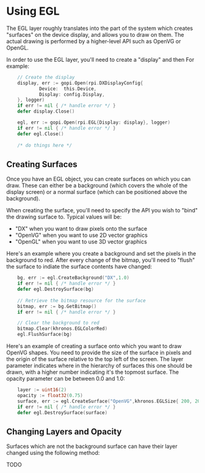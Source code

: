
# Using EGL

The EGL layer roughly translates into the part of the system which creates
"surfaces" on the device display, and allows you to draw on them. The actual
drawing is performed by a higher-level API such as OpenVG or OpenGL.

In order to use the EGL layer, you'll need to create a "display" and then
For example:

```go
	// Create the display
    display, err := gopi.Open(rpi.DXDisplayConfig{
			Device:  this.Device,
			Display: config.Display,
	}, logger)
	if err != nil { /* handle error */ }
	defer display.Close()

	egl, err := gopi.Open(rpi.EGL{Display: display}, logger)
	if err != nil { /* handle error */ }
	defer egl.Close()
	
	/* do things here */
```

## Creating Surfaces

Once you have an EGL object, you can create surfaces on which you can draw. These
can either be a background (which covers the whole of the display screen) or
a normal surface (which can be positioned above the background).

When creating the surface, you'll need to specify the API you wish to "bind"
the drawing surface to. Typical values will be:

  * "DX" when you want to draw pixels onto the surface
  * "OpenVG" when you want to use 2D vector graphics
  * "OpenGL" when you want to use 3D vector graphics
  
Here's an example where you create a background and set the pixels in the
background to red. After every change of the bitmap, you'll need to "flush" the
surface to indiate the surface contents have changed:

```go
	bg, err := egl.CreateBackground("DX",1.0)
	if err != nil { /* handle error */ }
	defer egl.DestroySurface(bg)
	
	// Retrieve the bitmap resource for the surface
	bitmap, err := bg.GetBitmap()
	if err != nil { /* handle error */ }

	// Clear the background to red
	bitmap.Clear(khronos.EGLColorRed)
	egl.FlushSurface(bg)
```

Here's an example of creating a surface onto which you want to draw OpenVG
shapes. You need to provide the size of the surface in pixels and the origin
of the surface relative to the top left of the screen. The layer parameter
indicates where in the hierarchy of surfaces this one should be drawn, with
a higher number indicating it's the topmost surface.  The opacity parameter
can be between 0.0 and 1.0:

```go
    layer := uint16(2)
	opacity := float32(0.75)
	surface, err := egl.CreateSurface("OpenVG",khronos.EGLSize{ 200, 200 },khronos.EGLPoint{ 50, 50 },layer,opacity)
	if err != nil { /* handle error */ }
	defer egl.DestroySurface(surface)
```

## Changing Layers and Opacity

Surfaces which are not the background surface can have their layer changed using
the following method:

TODO


